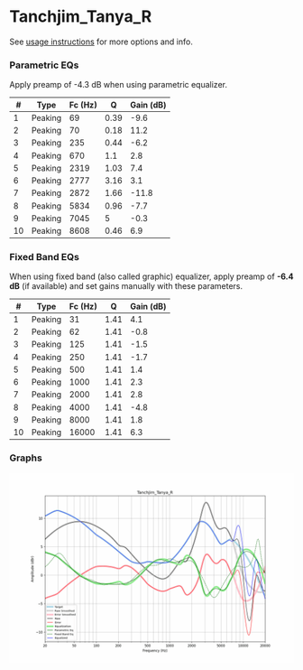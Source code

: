 # Tanchjim_Tanya_R
See [usage instructions](https://github.com/jaakkopasanen/AutoEq#usage) for more options and info.

### Parametric EQs
Apply preamp of -4.3 dB when using parametric equalizer.

|   # | Type    |   Fc (Hz) |    Q |   Gain (dB) |
|-----|---------|-----------|------|-------------|
|   1 | Peaking |        69 | 0.39 |        -9.6 |
|   2 | Peaking |        70 | 0.18 |        11.2 |
|   3 | Peaking |       235 | 0.44 |        -6.2 |
|   4 | Peaking |       670 | 1.1  |         2.8 |
|   5 | Peaking |      2319 | 1.03 |         7.4 |
|   6 | Peaking |      2777 | 3.16 |         3.1 |
|   7 | Peaking |      2872 | 1.66 |       -11.8 |
|   8 | Peaking |      5834 | 0.96 |        -7.7 |
|   9 | Peaking |      7045 | 5    |        -0.3 |
|  10 | Peaking |      8608 | 0.46 |         6.9 |

### Fixed Band EQs
When using fixed band (also called graphic) equalizer, apply preamp of **-6.4 dB** (if available) and set gains manually with these parameters.

|   # | Type    |   Fc (Hz) |    Q |   Gain (dB) |
|-----|---------|-----------|------|-------------|
|   1 | Peaking |        31 | 1.41 |         4.1 |
|   2 | Peaking |        62 | 1.41 |        -0.8 |
|   3 | Peaking |       125 | 1.41 |        -1.5 |
|   4 | Peaking |       250 | 1.41 |        -1.7 |
|   5 | Peaking |       500 | 1.41 |         1.4 |
|   6 | Peaking |      1000 | 1.41 |         2.3 |
|   7 | Peaking |      2000 | 1.41 |         2.8 |
|   8 | Peaking |      4000 | 1.41 |        -4.8 |
|   9 | Peaking |      8000 | 1.41 |         1.8 |
|  10 | Peaking |     16000 | 1.41 |         6.3 |

### Graphs
![](./Tanchjim_Tanya_R.png)
